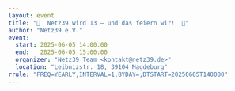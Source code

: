 ```yaml
---
layout: event
title: "🎉  Netz39 wird 13 – und das feiern wir!  🥳"
author: "Netz39 e.V." 
event:
  start: 2025-06-05 14:00:00 
  end:   2025-06-05 15:00:00 
  organizer: "Netz39 Team <kontakt@netz39.de>" 
  location: "Leibnizstr. 18, 39104 Magdeburg"
rrule: "FREQ=YEARLY;INTERVAL=1;BYDAY=;DTSTART=20250605T140000"
---
```

<!-- event imported from discord manual changes may be overwritten -->
